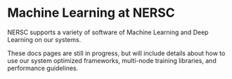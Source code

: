 # Machine Learning at NERSC

NERSC supports a variety of software of Machine Learning and Deep Learning
on our systems.

These docs pages are still in progress, but will include details about how
to use our system optimized frameworks, multi-node training libraries, and
performance guidelines.
